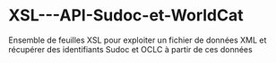 XSL---API-Sudoc-et-WorldCat
===========================

Ensemble de feuilles XSL pour exploiter un fichier de données XML et récupérer des identifiants Sudoc et OCLC à partir de ces données